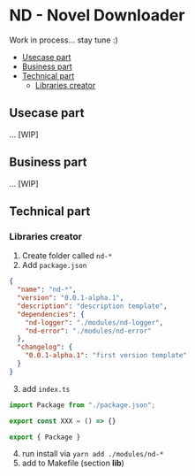 # ND - Novel Downloader

Work in process... stay tune :)

- [Usecase part](#Usecase-part)
- [Business part](#Business-part)
- [Technical part](#Technical-part)
  - [Libraries creator](#Libraries-creator)

## Usecase part

... [WIP]

## Business part

... [WIP]

## Technical part

### Libraries creator

1. Create folder called `nd-*`
2. Add `package.json`

```json
{
  "name": "nd-*",
  "version": "0.0.1-alpha.1",
  "description": "description template",
  "dependencies": {
    "nd-logger": "./modules/nd-logger",
    "nd-error": "./modules/nd-error"
  },
  "changelog": {
    "0.0.1-alpha.1": "first version template"
  }
}
```

3. add `index.ts`

```typescript
import Package from "./package.json";

export const XXX = () => {}

export { Package }
```

4. run install via `yarn add ./modules/nd-*`
5. add to Makefile (section **lib**)